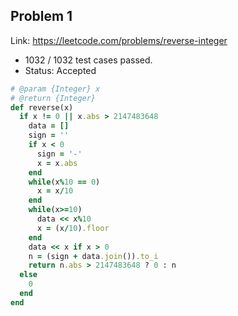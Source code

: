 ## Problem 1
Link: https://leetcode.com/problems/reverse-integer
 * 1032  / 1032  test cases passed.
 * Status: Accepted

```ruby
# @param {Integer} x
# @return {Integer}
def reverse(x)
  if x != 0 || x.abs > 2147483648
    data = []
    sign = ''
    if x < 0
      sign = '-'
      x = x.abs
    end
    while(x%10 == 0)
      x = x/10  
    end
    while(x>=10)
      data << x%10
      x = (x/10).floor
    end
    data << x if x > 0
    n = (sign + data.join()).to_i
    return n.abs > 2147483648 ? 0 : n
  else
    0
  end
end

```
